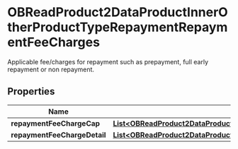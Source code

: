

# OBReadProduct2DataProductInnerOtherProductTypeRepaymentRepaymentFeeCharges

Applicable fee/charges for repayment such as prepayment, full early repayment or non repayment.

## Properties

| Name | Type | Description | Notes |
|------------ | ------------- | ------------- | -------------|
|**repaymentFeeChargeCap** | [**List&lt;OBReadProduct2DataProductInnerOtherProductTypeRepaymentRepaymentFeeChargesRepaymentFeeChargeCapInner&gt;**](OBReadProduct2DataProductInnerOtherProductTypeRepaymentRepaymentFeeChargesRepaymentFeeChargeCapInner.md) |  |  [optional] |
|**repaymentFeeChargeDetail** | [**List&lt;OBReadProduct2DataProductInnerOtherProductTypeRepaymentRepaymentFeeChargesRepaymentFeeChargeDetailInner&gt;**](OBReadProduct2DataProductInnerOtherProductTypeRepaymentRepaymentFeeChargesRepaymentFeeChargeDetailInner.md) |  |  |



